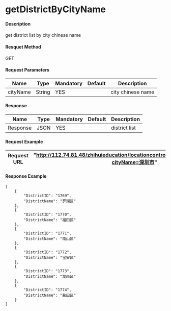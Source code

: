 # getDistrictByCityName

#### Description
get district list by city chinese name
#### Resquet Method
GET
#### Request Parameters

| Name | Type | Mandatory | Default | Description |
| -- | -- | -- | -- | -- |
| cityName | String | YES |  | city chinese name|



#### Response
| Name | Type | Mandatory | Default | Description |
| -- | -- | -- | -- | -- |
| Response | JSON | YES| | district list


#### Request Example

|Request URL | "http://112.74.81.48/zhihuieducation/locationcontroller/getDistrictByCityName?cityName=深圳市" |
| --| -- |


#### Response Example

```
[
    {
        "DistrictID": "1769",
        "DistrictName": "罗湖区"
    },
    {
        "DistrictID": "1770",
        "DistrictName": "福田区"
    },
    {
        "DistrictID": "1771",
        "DistrictName": "南山区"
    },
    {
        "DistrictID": "1772",
        "DistrictName": "宝安区"
    },
    {
        "DistrictID": "1773",
        "DistrictName": "龙岗区"
    },
    {
        "DistrictID": "1774",
        "DistrictName": "盐田区"
    }
]
```





